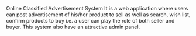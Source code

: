 Online Classified Advertisement System
It is a web application where users can post advertisement of his/her product to sell as well as search, wish list, confirm products to buy i.e. a user can play the role of both seller and buyer. This system also have an attractive admin panel.
